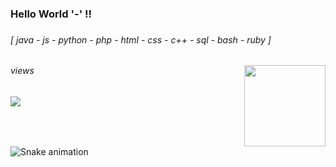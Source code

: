 <h3 align="left">Hello World '-' !!</h3>

###

<h6 align="left">[  java - js - python - php - html - css - c++ - sql - bash - ruby  ]</h6>

###

<img align="right" height="130" src="https://i.imgflip.com/65efzo.gif"  />

###

<h6 align="left">views</h6>

###

<img align="left" src="https://profile-counter.glitch.me/x0sh/count.svg?"  />

###

<br clear="both">

<img src="https://raw.githubusercontent.com/x0sh/x0sh/output/snake.svg" alt="Snake animation" />

###
